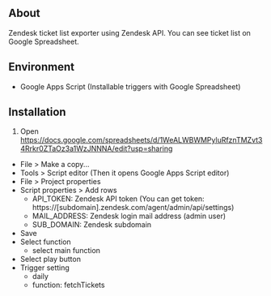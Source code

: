 ## About

Zendesk ticket list exporter using Zendesk API. You can see ticket list on Google Spreadsheet.
 
## Environment

- Google Apps Script (Installable triggers with Google Spreadsheet)

## Installation

1. Open https://docs.google.com/spreadsheets/d/1WeALWBWMPyluRfznTMZvt34Rrkr0ZTaOz3a1WzJNNNA/edit?usp=sharing
- File > Make a copy... 
- Tools > Script editor (Then it opens Google Apps Script editor) 
- File > Project properties
- Script properties > Add rows
    - API_TOKEN: Zendesk API token (You can get token: https://[subdomain].zendesk.com/agent/admin/api/settings)
    - MAIL_ADDRESS: Zendesk login mail address (admin user)
    - SUB_DOMAIN: Zendesk subdomain
- Save
- Select function
    - select main function
- Select play button
- Trigger setting
    - daily
    - function: fetchTickets
